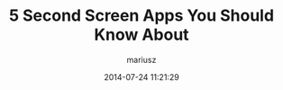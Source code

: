 ---
layout: post
title: 5 Second Screen Apps You Should Know About
date: 2014-07-24 11:21:29
author: mariusz
categories: ['Real-Time Apps', 'Real-Time Sync', 'Second Screen']
---